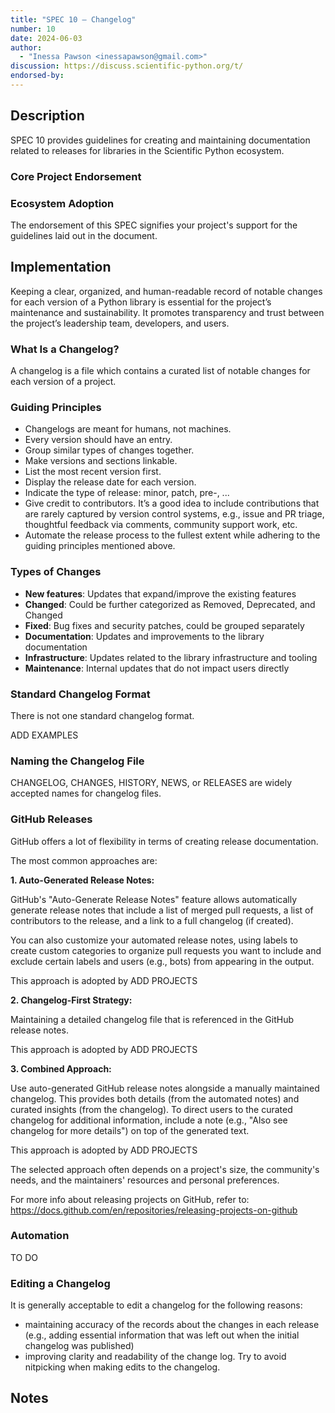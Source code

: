 ```yaml
---
title: "SPEC 10 — Changelog"
number: 10
date: 2024-06-03
author:
  - "Inessa Pawson <inessapawson@gmail.com>"
discussion: https://discuss.scientific-python.org/t/
endorsed-by:
---
```


## Description

SPEC 10 provides guidelines for creating and maintaining documentation related to releases 
for libraries in the Scientific Python ecosystem.

### Core Project Endorsement

<!--
Briefly discuss what it means for a core project to endorse this SPEC.
-->

### Ecosystem Adoption

The endorsement of this SPEC signifies your project's support for the guidelines
laid out in the document.

## Implementation

Keeping a clear, organized, and human-readable record of notable changes for each
version of a Python library is essential for the project’s maintenance and sustainability.
It promotes transparency and trust between the project’s leadership team, developers, and users.

### What Is a Changelog?

A changelog is a file which contains a curated list of
notable changes for each version of a project.

### Guiding Principles

- Changelogs are meant for humans, not machines.
- Every version should have an entry.
- Group similar types of changes together.
- Make versions and sections linkable.
- List the most recent version first.
- Display the release date for each version.
- Indicate the type of release: minor, patch, pre-, ...
- Give credit to contributors. It’s a good idea to include contributions that are rarely
  captured by version control systems, e.g., issue and PR triage, thoughtful feedback via comments,
  community support work, etc.
- Automate the release process to the fullest extent while adhering to the guiding principles
  mentioned above.

### Types of Changes

- **New features**: Updates that expand/improve the existing features
- **Changed**: Could be further categorized as Removed, Deprecated, and Changed
- **Fixed**: Bug fixes and security patches, could be grouped separately
- **Documentation**: Updates and improvements to the library documentation
- **Infrastructure**: Updates related to the library infrastructure and tooling
- **Maintenance**: Internal updates that do not impact users directly

### Standard Changelog Format

There is not one standard changelog format.

ADD EXAMPLES

### Naming the Changelog File

CHANGELOG, CHANGES, HISTORY, NEWS, or RELEASES are widely accepted names for changelog files.

### GitHub Releases

GitHub offers a lot of flexibility in terms of creating release documentation.

The most common approaches are:

**1. Auto-Generated Release Notes:**

GitHub's "Auto-Generate Release Notes" feature allows automatically generate release notes that
include a list of merged pull requests, a list of contributors to the release, and a link to a
full changelog (if created).

You can also customize your automated release notes, using labels to create custom categories to
organize pull requests you want to include and exclude certain labels and users (e.g., bots) from
appearing in the output.

This approach is adopted by ADD PROJECTS

**2. Changelog-First Strategy:**

Maintaining a detailed changelog file that is referenced in the GitHub release notes.

This approach is adopted by ADD PROJECTS

**3. Combined Approach:**

Use auto-generated GitHub release notes alongside a manually maintained changelog. This provides
both details (from the automated notes) and curated insights (from the changelog). To direct users
to the curated changelog for additional information, include a note (e.g.,
"Also see changelog for more details") on top of the generated text.

This approach is adopted by ADD PROJECTS

The selected approach often depends on a project's size, the community's needs, and the maintainers'
resources and personal preferences.

For more info about releasing projects on GitHub,
refer to: https://docs.github.com/en/repositories/releasing-projects-on-github

### Automation

TO DO

### Editing a Changelog

It is generally acceptable to edit a changelog for the following reasons:

- maintaining accuracy of the records about the changes in each release (e.g.,
  adding essential information that was left out when the initial changelog was published)
- improving clarity and readability of the change log. Try to avoid nitpicking when
  making edits to the changelog.

## Notes

<!--
Include a bulleted list of annotated links, comments,
and other ancillary information as needed.
-->
